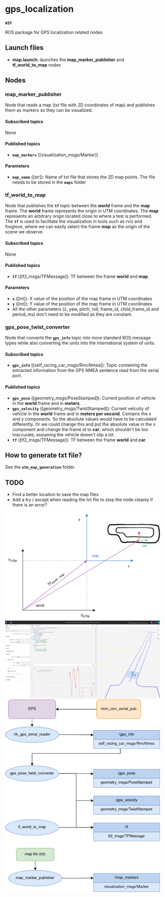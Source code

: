 # gps_localization

**`WIP`**

ROS package for GPS localization related nodes

## Launch files
* **map.launch:** launches the **map_marker_publisher** and **tf_world_to_map** nodes

## Nodes

### map_marker_publisher

Node that reads a map (txt file with 2D coordinates of map) and publishes them as markers so they can be visualized.

#### Subscribed topics

None

#### Published topics

* **`map_markers`** ([visualization_msgs/Marker])
	
#### Parameters

* **`map_name`** ([str]): Name of txt file that stores the 2D map points. The file needs to be stored in the **`maps`** folder

### tf_world_to_map

Node that publishes the **`tf`** topic between the **world** frame and the **map** frame. The **world** frame represents the origin in UTM coordinates. The **map** represents an arbitrary origin located close to where a test is performed. The **`tf`** is used to facilitate the visualization in tools such as rviz and foxglove, where we can easily select the frame **map** as the origin of the scene we observe. 

#### Subscribed topics

None

#### Published topics

* **`tf`** ([tf2_msgs/TFMessage]): TF between the frame **world** and **map**. 

#### Parameters

* **`x`** ([int]): X value of the position of the map frame in UTM coordinates
* **`y`** ([int]): Y value of the position of the map frame in UTM coordinates
* All the other parameters (z, yaw, pitch, roll, frame_id, child_frame_id and period_ms) don't need to be modified as they are constant.

### gps_pose_twist_converter

Node that converts the **`gps_info`** topic into more standard ROS message types while also converting the units into the international system of units.

#### Subscribed topics

* **`gps_info`** ([self_racing_car_msgs/RmcNmea]): Topic containing the extracted information from the GPS NMEA sentence read from the serial port.

#### Published topics
* **`gps_pose`** ([geometry_msgs/PoseStamped]): Current position of vehicle in the **world** frame and in **meters**.
* **`gps_velocity`** ([geometry_msgs/TwistStamped]): Current velcoity of vehicle in the **world** frame and in **meters per second**. Contains the x and y components. So the absolute values would have to be calculated differently. Or we could change this and put the absolute value in the x component and change the frame id to **car**, which shouldn't be too inaccurate, assuming the vehicle doesn't slip a lot.
* **`tf`** ([tf2_msgs/TFMessage]): TF between the frame **world** and **car**. 

## How to generate txt file?

See the  **`utm_map_generation`** folder.

## TODO

- Find a better location to save the map files
- Add a try / except when reading the txt file to stop the node cleanly if there is an error?

![](images/gps_tf.png)
![](images/map_foxglove_2.png)
![](images/gps_loc_diagram.png)